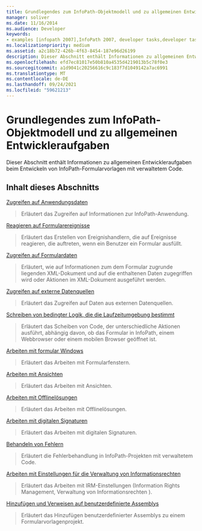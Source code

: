 ```yaml
---
title: Grundlegendes zum InfoPath-Objektmodell und zu allgemeinen Entwickleraufgaben
manager: soliver
ms.date: 11/16/2014
ms.audience: Developer
keywords:
- examples [infopath 2007],InfoPath 2007, developer tasks,developer tasks [InfoPath 2007],InfoPath 2007, object models,object models [InfoPath 2007]
ms.localizationpriority: medium
ms.assetid: a2c18b72-426b-4f63-8454-187e96d26199
description: Dieser Abschnitt enthält Informationen zu allgemeinen Entwickleraufgaben beim Entwickeln von InfoPath-Formularvorlagen mit verwaltetem Code.
ms.openlocfilehash: efd7ec81017e50b810a4535d4219013b5c78f0e3
ms.sourcegitcommit: a1d9041c20256616c9c183f7d1049142a7ac6991
ms.translationtype: MT
ms.contentlocale: de-DE
ms.lasthandoff: 09/24/2021
ms.locfileid: "59621213"
---
```

# <a name="understanding-the-infopath-object-model-and-common-developer-tasks"></a>Grundlegendes zum InfoPath-Objektmodell und zu allgemeinen Entwickleraufgaben

Dieser Abschnitt enthält Informationen zu allgemeinen Entwickleraufgaben beim Entwickeln von InfoPath-Formularvorlagen mit verwaltetem Code.
  
## <a name="in-this-section"></a>Inhalt dieses Abschnitts

[Zugreifen auf Anwendungsdaten](how-to-access-application-data.md)
  
> Erläutert das Zugreifen auf Informationen zur InfoPath-Anwendung.
    
[Reagieren auf Formularereignisse](how-to-respond-to-form-events.md)
  
> Erläutert das Erstellen von Ereignishandlern, die auf Ereignisse reagieren, die auftreten, wenn ein Benutzer ein Formular ausfüllt.
    
[Zugreifen auf Formulardaten](how-to-access-form-data.md)
  
> Erläutert, wie auf Informationen zum dem Formular zugrunde liegenden XML-Dokument und auf die enthaltenen Daten zugegriffen wird oder Aktionen im XML-Dokument ausgeführt werden.
    
[Zugreifen auf externe Datenquellen](how-to-access-external-data-sources.md)
  
> Erläutert das Zugreifen auf Daten aus externen Datenquellen.
    
[Schreiben von bedingter Logik, die die Laufzeitumgebung bestimmt](how-to-write-conditional-logic-that-determines-the-run-time-environment.md)
  
> Erläutert das Scheiben von Code, der unterschiedliche Aktionen ausführt, abhängig davon, ob das Formular in InfoPath, einem Webbrowser oder einem mobilen Browser geöffnet ist.
    
[Arbeiten mit formular Windows](how-to-work-with-form-windows.md)
  
> Erläutert das Arbeiten mit Formularfenstern.
    
[Arbeiten mit Ansichten](how-to-work-with-views.md)
  
> Erläutert das Arbeiten mit Ansichten.
    
[Arbeiten mit Offlinelösungen](how-to-work-with-offline-solutions.md)
  
> Erläutert das Arbeiten mit Offlinelösungen.
    
[Arbeiten mit digitalen Signaturen](how-to-work-with-digital-signatures.md)
  
> Erläutert das Arbeiten mit digitalen Signaturen.
    
[Behandeln von Fehlern](how-to-handle-errors.md)
  
> Erläutert die Fehlerbehandlung in InfoPath-Projekten mit verwaltetem Code.
    
[Arbeiten mit Einstellungen für die Verwaltung von Informationsrechten](how-to-work-with-information-rights-management-settings.md)
  
> Erläutert das Arbeiten mit IRM-Einstellungen (Information Rights Management, Verwaltung von Informationsrechten ).
    
[Hinzufügen und Verweisen auf benutzerdefinierte Assemblys](how-to-add-and-reference-custom-assemblies.md)
  
> Erläutert das Hinzufügen benutzerdefinierter Assemblys zu einem Formularvorlagenprojekt.
    

